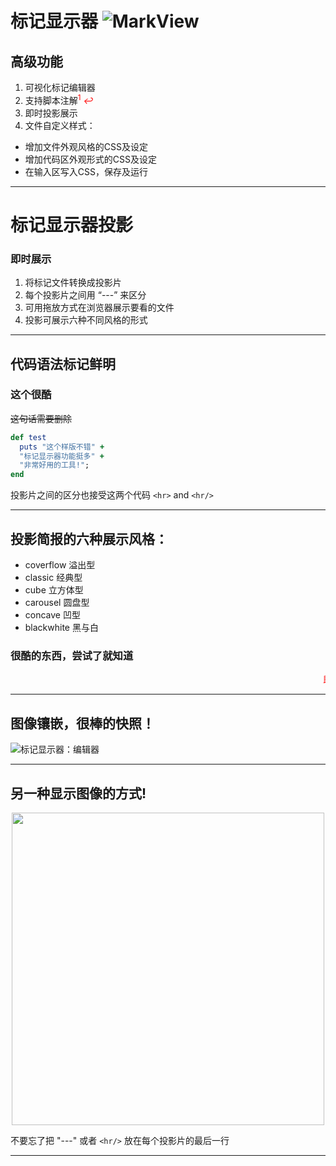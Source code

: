 # 标记显示器 ![MarkView](https://raw.github.com/swcool/swcool.github.io/master/assets/images/icon.png)
## 高级功能
1. 可视化标记编辑器
2. 支持脚本注解<span style="color: red;"><sup>1</sup> <em>&#8617;</em></span>
3. 即时投影展示
4. 文件自定义样式：
  - 增加文件外观风格的CSS及设定
  - 增加代码区外观形式的CSS及设定
  - 在输入区写入CSS，保存及运行

---

# 标记显示器投影
### 即时展示
1. 将标记文件转换成投影片
1. 每个投影片之间用 “---” 来区分
1. 可用拖放方式在浏览器展示要看的文件
1. 投影可展示六种不同风格的形式

---

## 代码语法标记鲜明

<h3> 这个很酷</h3>

~~这句话需要删除~~  

```ruby
def test
  puts "这个样版不错" + 
  "标记显示器功能挺多" + 
  "非常好用的工具!";
end
```  

投影片之间的区分也接受这两个代码 `<hr>` and `<hr/>`
<hr>

## 投影简报的六种展示风格：
  * coverflow 溢出型
  * classic 经典型
  *	cube 立方体型
  * carousel 圆盘型
  * concave 凹型
  * blackwhite 黑与白

### 很酷的东西，尝试了就知道
<marquee style="color: red">即时投影展示</marquee>

<hr/>

## 图像镶嵌，很棒的快照！
![标记显示器：编辑器](https://raw.github.com/swcool/swcool.github.io/master/assets/images/editor-v221.png)


---  

## 另一种显示图像的方式! 

<p align="center">
<img src="https://raw.github.com/swcool/swcool.github.io/master/assets/images/editor-v221.png", style="width: 500px;"/>
</p>

不要忘了把 "---" 或者 `<hr/>` 放在每个投影片的最后一行

---